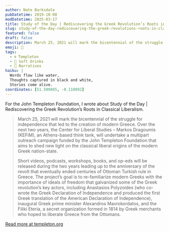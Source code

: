 ```yaml
---
author: Nate Barksdale
pubDatetime: 2019-10-08
modDatetime: 2025-03-17
title: Study of the Day | Rediscovering the Greek Revolution’s Roots in Classical Liberalism
slug: study-of-the-day-rediscovering-the-greek-revolutions-roots-in-classical-liberalism
featured: false
draft: false
description: March 25, 2021 will mark the bicentennial of the struggle for independence that led to the creation of modern Greece. Over the next two years, the Center for Li...
emoji: 📝
tags:
  - 🌀 Templeton
  - 🥤 Soft Drinks
  - 💬 Narratives
haiku: |
  Words flow like water,
  Thoughts captured in black and white,
  Stories come alive.
coordinates: [51.509865, -0.118092]
---
```


For the John Templeton Foundation, I wrote about Study of the Day | Rediscovering the Greek Revolution’s Roots in Classical Liberalism.

> March 25, 2021 will mark the bicentennial of the struggle for independence that led to the creation of modern Greece. Over the next two years, the Center for Liberal Studies – Markos Dragoumis (KEFiM), an Athens-based think tank, will undertake a multipart outreach campaign funded by the John Templeton Foundation that aims to shed new light on the classical liberal origins of the modern Greek nation-state.
>
> Short videos, podcasts, workshops, books, and op-eds will be released during the two years leading up to the anniversary of the revolt that eventually ended centuries of Ottoman Turkish rule in Greece. The project’s goal is to re-familiarize modern Greeks with the importance of ideals of freedom that galvanized some of the Greek revolution’s key actors, including Anastasios Polyzoides (who co-wrote the Greek Declaration of Independence and produced the first Greek translation of the American Declaration of Independence), inaugural Greek prime minister Alexandros Mavrokordatos, and the Filiki Eteria, a secret organization formed in 1814 by Greek merchants who hoped to liberate Greece from the Ottomans.

[Read more at templeton.org](https://www.templeton.org/news/rediscovering-the-greek-revolutions-roots-in-classical-liberalism)

